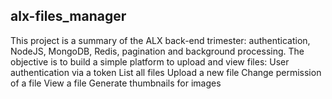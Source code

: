 ## alx-files_manager

This project is a summary of the ALX back-end trimester: 
authentication, NodeJS, MongoDB, Redis, pagination and background processing. 
The objective is to build a simple platform to upload and view files: 
User authentication via a token 
List all files 
Upload a new file 
Change permission of a file 
View a file 
Generate thumbnails for images

